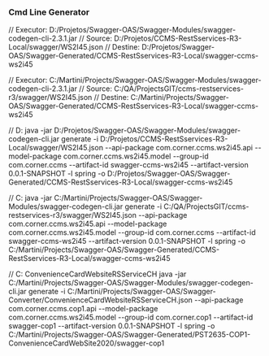 ### Cmd Line Generator

// Executor: D:/Projetos/Swagger-OAS/Swagger-Modules/swagger-codegen-cli-2.3.1.jar
// Source: D:/Projetos/CCMS-RestSservices-R3-Local/swagger/WS2I45.json
// Destine: D:/Projetos/Swagger-OAS/Swagger-Generated/CCMS-RestSservices-R3-Local/swagger-ccms-ws2i45

// Executor: C:/Martini/Projects/Swagger-OAS/Swagger-Modules/swagger-codegen-cli-2.3.1.jar
// Source: C:/QA/ProjectsGIT/ccms-restservices-r3/swagger/WS2I45.json
// Destine: C:/Martini/Projects/Swagger-OAS/Swagger-Generated/CCMS-RestSservices-R3-Local/swagger-ccms-ws2i45

// D:
java -jar D:/Projetos/Swagger-OAS/Swagger-Modules/swagger-codegen-cli.jar generate -i D:/Projetos/CCMS-RestSservices-R3-Local/swagger/WS2I45.json --api-package com.corner.ccms.ws2i45.api --model-package com.corner.ccms.ws2i45.model --group-id com.corner.ccms  --artifact-id swagger-ccms-ws2i45 --artifact-version 0.0.1-SNAPSHOT -l spring -o D:/Projetos/Swagger-OAS/Swagger-Generated/CCMS-RestSservices-R3-Local/swagger-ccms-ws2i45

// C:
java -jar C:/Martini/Projects/Swagger-OAS/Swagger-Modules/swagger-codegen-cli.jar generate -i C:/QA/ProjectsGIT/ccms-restservices-r3/swagger/WS2I45.json --api-package com.corner.ccms.ws2i45.api --model-package com.corner.ccms.ws2i45.model --group-id com.corner.ccms  --artifact-id swagger-ccms-ws2i45 --artifact-version 0.0.1-SNAPSHOT -l spring -o C:/Martini/Projects/Swagger-OAS/Swagger-Generated/CCMS-RestSservices-R3-Local/swagger-ccms-ws2i45



// C: ConvenienceCardWebsiteRSServiceCH
java -jar C:/Martini/Projects/Swagger-OAS/Swagger-Modules/swagger-codegen-cli.jar generate -i C:/Martini/Projects/Swagger-OAS/Swagger-Converter/ConvenienceCardWebsiteRSServiceCH.json --api-package com.corner.ccms.cop1.api --model-package com.corner.ccms.ws2i45.model --group-id com.corner.cop1  --artifact-id swagger-cop1 --artifact-version 0.0.1-SNAPSHOT -l spring -o C:/Martini/Projects/Swagger-OAS/Swagger-Generated/PST2635-COP1-ConvenienceCardWebSite2020/swagger-cop1